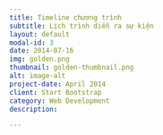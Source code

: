 ```yaml
---
title: Timeline chương trình
subtitle: Lịch trình diễn ra sự kiện
layout: default
modal-id: 3
date: 2014-07-16
img: golden.png
thumbnail: golden-thumbnail.png
alt: image-alt
project-date: April 2014
client: Start Bootstrap
category: Web Development
description: 

---
```

